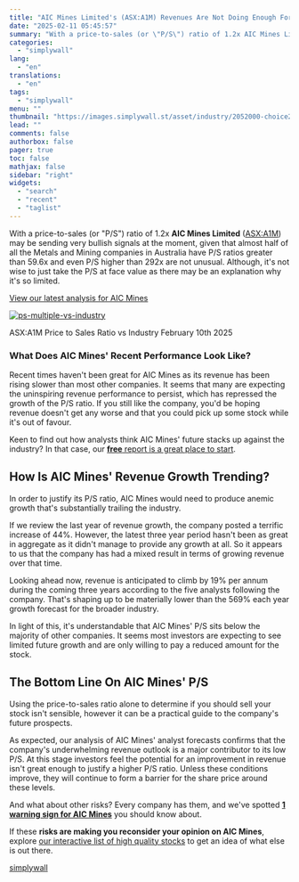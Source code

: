```yaml
---
title: "AIC Mines Limited's (ASX:A1M) Revenues Are Not Doing Enough For Some Investors"
date: "2025-02-11 05:45:57"
summary: "With a price-to-sales (or \"P/S\") ratio of 1.2x AIC Mines Limited (ASX:A1M) may be sending very bullish signals at the moment, given that almost half of all the Metals and Mining companies in Australia have P/S ratios greater than 59.6x and even P/S higher than 292x are not unusual. Although,..."
categories:
  - "simplywall"
lang:
  - "en"
translations:
  - "en"
tags:
  - "simplywall"
menu: ""
thumbnail: "https://images.simplywall.st/asset/industry/2052000-choice2-main-header/1585186553865"
lead: ""
comments: false
authorbox: false
pager: true
toc: false
mathjax: false
sidebar: "right"
widgets:
  - "search"
  - "recent"
  - "taglist"
---
```


With a price-to-sales (or "P/S") ratio of 1.2x **AIC Mines Limited** ([ASX:A1M](https://simplywall.st/stocks/au/materials/asx-a1m/aic-mines-shares)) may be sending very bullish signals at the moment, given that almost half of all the Metals and Mining companies in Australia have P/S ratios greater than 59.6x and even P/S higher than 292x are not unusual. Although, it's not wise to just take the P/S at face value as there may be an explanation why it's so limited.

 [View our latest analysis for AIC Mines](https://simplywall.st/stocks/au/materials/asx-a1m/aic-mines-shares) 

[![ps-multiple-vs-industry](https://images.simplywall.st/asset/chart/541091704-ps-multiple-vs-industry-1-dark/1739218477784)](https://simplywall.st/stocks/au/materials/asx-a1m/aic-mines-shares)

ASX:A1M Price to Sales Ratio vs Industry February 10th 2025

### What Does AIC Mines' Recent Performance Look Like?

Recent times haven't been great for AIC Mines as its revenue has been rising slower than most other companies. It seems that many are expecting the uninspiring revenue performance to persist, which has repressed the growth of the P/S ratio. If you still like the company, you'd be hoping revenue doesn't get any worse and that you could pick up some stock while it's out of favour.

Keen to find out how analysts think AIC Mines' future stacks up against the industry? In that case, our [**free** report is a great place to start](https://simplywall.st/stocks/au/materials/asx-a1m/aic-mines-shares/future).

How Is AIC Mines' Revenue Growth Trending?
------------------------------------------

In order to justify its P/S ratio, AIC Mines would need to produce anemic growth that's substantially trailing the industry.

If we review the last year of revenue growth, the company posted a terrific increase of 44%. However, the latest three year period hasn't been as great in aggregate as it didn't manage to provide any growth at all. So it appears to us that the company has had a mixed result in terms of growing revenue over that time.

Looking ahead now, revenue is anticipated to climb by 19% per annum during the coming three years according to the five analysts following the company. That's shaping up to be materially lower than the 569% each year growth forecast for the broader industry.

In light of this, it's understandable that AIC Mines' P/S sits below the majority of other companies. It seems most investors are expecting to see limited future growth and are only willing to pay a reduced amount for the stock.

The Bottom Line On AIC Mines' P/S
---------------------------------

Using the price-to-sales ratio alone to determine if you should sell your stock isn't sensible, however it can be a practical guide to the company's future prospects.

As expected, our analysis of AIC Mines' analyst forecasts confirms that the company's underwhelming revenue outlook is a major contributor to its low P/S. At this stage investors feel the potential for an improvement in revenue isn't great enough to justify a higher P/S ratio. Unless these conditions improve, they will continue to form a barrier for the share price around these levels.

And what about other risks? Every company has them, and we've spotted  [**1 warning sign for AIC Mines**](https://simplywall.st/stocks/au/materials/asx-a1m/aic-mines-shares)  you should know about.

If these **risks are making you reconsider your opinion on AIC Mines**, explore [our interactive list of high quality stocks](https://simplywall.st/discover/investing-ideas/206/big-green-snowflakes) to get an idea of what else is out there.

[simplywall](https://simplywall.st/stocks/au/materials/asx-a1m/aic-mines-shares/news/aic-mines-limiteds-asxa1m-revenues-are-not-doing-enough-for)

